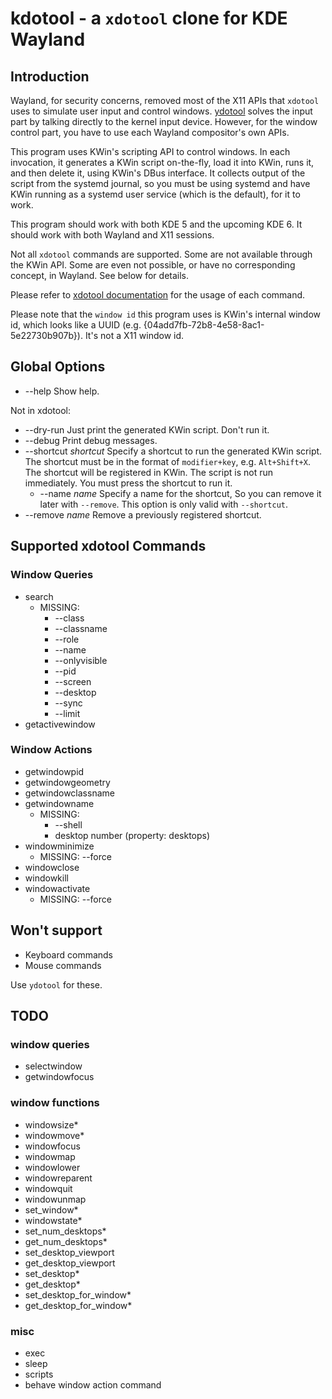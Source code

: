 # kdotool - a `xdotool` clone for KDE Wayland

## Introduction

Wayland, for security concerns, removed most of the X11 APIs that `xdotool`
uses to simulate user input and control windows. [ydotool](https://github.com/ReimuNotMoe/ydotool)
solves the input part by talking directly to the kernel input device. However,
for the window control part, you have to use each Wayland compositor's own APIs.

This program uses KWin's scripting API to control windows. In each invocation,
it generates a KWin script on-the-fly, load it into KWin, runs it, and then
delete it, using KWin's DBus interface. It collects output of the script from
the systemd journal, so you must be using systemd and have KWin running as a
systemd user service (which is the default), for it to work.

This program should work with both KDE 5 and the upcoming KDE 6. It should work
with both Wayland and X11 sessions.

Not all `xdotool` commands are supported. Some are not available through the KWin
API. Some are even not possible, or have no corresponding concept, in Wayland.
See below for details.

Please refer to [xdotool documentation](https://github.com/jordansissel/xdotool/blob/master/xdotool.pod)
for the usage of each command.

Please note that the `window id` this program uses is KWin's internal window id,
which looks like a UUID (e.g. {04add7fb-72b8-4e58-8ac1-5e22730b907b}). It's not
a X11 window id.

## Global Options

- --help Show help.

Not in xdotool:

- --dry-run Just print the generated KWin script. Don't run it.
- --debug Print debug messages.
- --shortcut _shortcut_ Specify a shortcut to run the generated KWin script.
  The shortcut must be in the format of `modifier+key`, e.g. `Alt+Shift+X`.
  The shortcut will be registered in KWin. The script is not run immediately.
  You must press the shortcut to run it.
  - --name _name_ Specify a name for the shortcut, So you can remove it
  later with `--remove`. This option is only valid with `--shortcut`.
- --remove _name_ Remove a previously registered shortcut.

## Supported xdotool Commands

### Window Queries

- search
  - MISSING:
    - --class
    - --classname
    - --role
    - --name
    - --onlyvisible
    - --pid
    - --screen
    - --desktop
    - --sync
    - --limit
- getactivewindow

### Window Actions

- getwindowpid
- getwindowgeometry
- getwindowclassname
- getwindowname
  - MISSING:
    - --shell
    - desktop number (property: desktops)
- windowminimize
  - MISSING: --force
- windowclose
- windowkill
- windowactivate
  - MISSING: --force

## Won't support

- Keyboard commands
- Mouse commands

Use `ydotool` for these.

## TODO

### window queries

- selectwindow
- getwindowfocus

### window functions

- windowsize*
- windowmove*
- windowfocus
- windowmap
- windowlower
- windowreparent
- windowquit
- windowunmap
- set_window*
- windowstate*
- set_num_desktops*
- get_num_desktops*
- set_desktop_viewport
- get_desktop_viewport
- set_desktop*
- get_desktop*
- set_desktop_for_window*
- get_desktop_for_window*

### misc

- exec
- sleep
- scripts
- behave window action command
